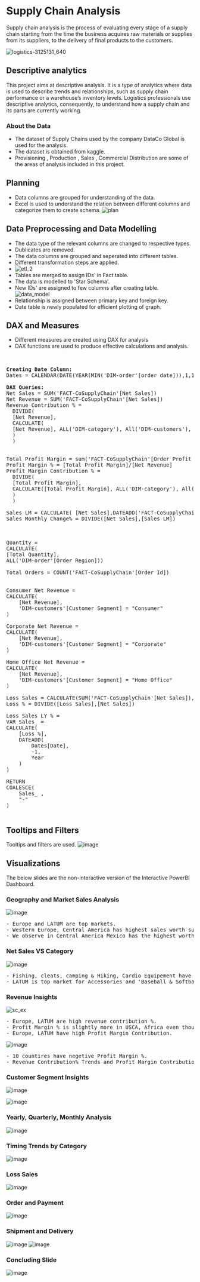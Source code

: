 # Supply Chain Analysis 

Supply chain analysis is the process of evaluating every stage of a supply chain starting from the time the business acquires raw materials or supplies from its suppliers, to the delivery of final products to the customers. 

![logistics-3125131_640](https://github.com/pooja614/PowerBI_Projects_/assets/69869583/2e1d00bc-c371-422e-8390-8580fd5257a7)

## Descriptive analytics
This project aims at descriptive analysis. It is a type of analytics where data is used to describe trends and relationships, such as supply chain performance or a warehouse’s inventory levels. Logistics professionals use descriptive analytics, consequently, to understand how a supply chain and its parts are currently working.  
### About the Data 
* The dataset of Supply Chains used by the company DataCo Global is used for the analysis.
* The dataset is obtained from kaggle.
* Provisioning , Production , Sales , Commercial Distribution are some of the areas of analysis included in this project. 
## Planning 
* Data columns are grouped for understanding of the data.
* Excel is used to understand the relation between different columns and categorize them to create schema.
   ![plan](https://github.com/pooja614/supply_chain/assets/69869583/1c8f0244-b240-49e0-bfb0-21e5c4465613)
## Data Preprocessing and Data Modelling
* The data type of the relevant columns are changed to respective types.
* Dublicates are removed. 
* The data columns are grouped and seperated into different tables.
* Different transformation steps are applied. 
* ![etl_2](https://github.com/pooja614/supply_chain/assets/69869583/775714a3-d6e0-4c46-8982-586ed23165eb)
* Tables are merged to assign IDs' in  Fact table. 
* The data is modelled to 'Star Schema'. 
* New IDs' are assigned to few columns after creating table.
![data_model](https://github.com/pooja614/supply_chain/assets/69869583/f7a220ca-9653-4fdc-8c50-8fa29f2aaf1b)
* Relationship is assigned between primary key and foreign key. 
* Date table is newly populated for efficient plotting of graph.



## DAX and Measures
* Different measures are created using DAX for analysis<br>
* DAX functions are used to produce effective calculations and analysis.
<pre>
 

<b>Creating Date Column: </b>
Dates = CALENDAR(DATE(YEAR(MIN('DIM-order'[order date])),1,1), DATE(YEAR(MAX('DIM-order'[order date])), 1,31))

<b>DAX Queries: </b>
Net Sales = SUM('FACT-CoSupplyChain'[Net Sales])
Net Revenue = SUM('FACT-CoSupplyChain'[Net Sales])
Revenue Contribution % = 
  DIVIDE(
  [Net Revenue], 
  CALCULATE(
  [Net Revenue], ALL('DIM-category'), All('DIM-customers'), All('DIM-order'), ALL('DIM-product')
  )
  )


Total Profit Margin = sum('FACT-CoSupplyChain'[Order Profit Per Order])
Profit Margin % = [Total Profit Margin]/[Net Revenue] 
Profit Margin Contribution % =
  DIVIDE(
  [Total Profit Margin], 
  CALCULATE([Total Profit Margin], ALL('DIM-category'), All('DIM-customers'), All('DIM-order'), ALL('DIM-product')
  )
  )

Sales LM = CALCULATE( [Net Sales],DATEADD('FACT-CoSupplyChain'[order date],-1,MONTH))  
Sales Monthly Change% = DIVIDE([Net Sales],[Sales LM])



Quantity = 
CALCULATE(
[Total Quantity],
ALL('DIM-order'[Order Region]))

Total Orders = COUNT('FACT-CoSupplyChain'[Order Id])


Consumer Net Revenue = 
CALCULATE(
    [Net Revenue], 
    'DIM-customers'[Customer Segment] = "Consumer"
)

Corporate Net Revenue = 
CALCULATE(
    [Net Revenue], 
    'DIM-customers'[Customer Segment] = "Corporate"
)

Home Office Net Revenue = 
CALCULATE(
    [Net Revenue], 
    'DIM-customers'[Customer Segment] = "Home Office"
)

Loss Sales = CALCULATE(SUM('FACT-CoSupplyChain'[Net Sales]),'FACT-CoSupplyChain'[Order Item Profit Ratio]<0)
Loss % = DIVIDE([Loss Sales],[Net Sales])

Loss Sales LY % = 
VAR Sales_ = 
CALCULATE(
    [Loss %], 
    DATEADD(
        Dates[Date], 
        -1, 
        Year
    )
)

RETURN 
COALESCE(
    Sales_ , 
    "-"
)

</pre>
## Tooltips and Filters
Tooltips and filters are used. 
![image](https://github.com/pooja614/PowerBI_Projects_/assets/69869583/d94edc56-01fd-4c64-a300-82f79bfcbda4)

## Visualizations 
The below slides are the non-interactive version of the Interactive PowerBI Dashboard. 
### Geography and Market Sales Analysis
![image](https://github.com/pooja614/PowerBI_Projects_/assets/69869583/71f4babd-ea09-4e1f-8943-039de7f446ac) 
<pre>
- Europe and LATUM are top markets. 
- Western Europe, Central America has highest sales worth supplied. 
- We observe in Central America Mexico has the highest worth ordered. 
</pre>
### Net Sales VS Category
![image](https://github.com/pooja614/PowerBI_Projects_/assets/69869583/51737056-783b-4e7f-ba28-a1107151ab00)
<pre>
- Fishing, cleats, camping & Hiking, Cardio Equipement have most demands. 
- LATUM is top market for Accessories and 'Baseball & Softball'
</pre>
### Revenue Insights
![sc_ex](https://github.com/pooja614/supply_chain/assets/69869583/94fb0e99-5b1a-4c85-8cb7-da22251f89cc)
<pre>
- Europe, LATUM are high revenue contribution %. 
- Profit Margin % is slightly more in USCA, Africa even though the market value is less. 
- Europe, LATUM have high Profit Margin Contribution. 
</pre>

![image](https://github.com/pooja614/PowerBI_Projects_/assets/69869583/c15a4dda-f160-4270-ba50-30f5a452d916) 
<pre>
- 10 countires have negetive Profit Margin %. 
- Revenue Contribution% Trends and Profit Margin Contribution% trends are not same. 
</pre>

### Customer Segment Insights
![image](https://github.com/pooja614/PowerBI_Projects_/assets/69869583/27790315-8ae9-4402-b039-2b33d5ca1321)

![image](https://github.com/pooja614/PowerBI_Projects_/assets/69869583/c7ddca71-8b51-4704-84fd-0bf0c84af28c) 
### Yearly, Quarterly, Monthly Analysis 
![image](https://github.com/pooja614/PowerBI_Projects_/assets/69869583/504ffdfa-fa30-4c01-a3ce-4b36a7206844)
### Timing Trends by Category
![image](https://github.com/pooja614/PowerBI_Projects_/assets/69869583/5a2dd401-dcf6-4278-8c57-6ecab56c06ed)
### Loss Sales 
![image](https://github.com/pooja614/PowerBI_Projects_/assets/69869583/6c08f628-020e-4e8f-9961-63ab6b3ca4c8)
### Order and Payment 
![image](https://github.com/pooja614/PowerBI_Projects_/assets/69869583/b0256445-66fe-4d1a-89c5-20a5b01a96e8)

### Shipment and Delivery 
![image](https://github.com/pooja614/PowerBI_Projects_/assets/69869583/d61de4c2-eaae-4bf5-a250-d2b73ab83662)
![image](https://github.com/pooja614/PowerBI_Projects_/assets/69869583/401236de-f000-4adb-920a-c2c670e41fb9)
### Concluding Slide
![image](https://github.com/pooja614/PowerBI_Projects_/assets/69869583/7269b782-9f44-4ef2-9402-c4c7a98e61b5)

